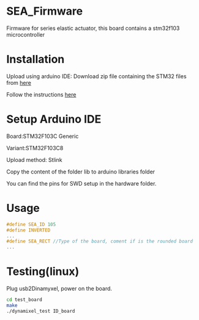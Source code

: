 # SEA_Firmware
Firmware for series elastic actuator, this board contains a stm32f103 microcontroller

Installation
============

Upload using arduino IDE:
Download zip file containing the STM32 files from [here](https://github.com/fabriciopk/Arduino_STM32/archive/master.zip)

Follow the instructions [here](https://github.com/rogerclarkmelbourne/Arduino_STM32/wiki/Installation)

Setup Arduino IDE
====================
Board:STM32F103C Generic

Variant:STM32F103C8

Upload method: Stlink

Copy the content of the folder lib to arduino libraries folder

You can find the pins for SWD setup in the hardware folder.

Usage
=======
```c++
#define SEA_ID 105
#define INVERTED
...
#define SEA_RECT //Type of the board, coment if is the rounded board
...
```
Testing(linux)
=======
Plug usb2Dinamyxel, power on the board.
```bash
cd test_board
make
./dynamixel_test ID_board
```
